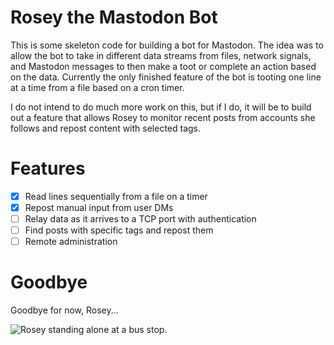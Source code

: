 # Rosey the Mastodon Bot
This is some skeleton code for building a bot for Mastodon. The idea was to allow the bot to take in different data streams from files, network signals, and Mastodon messages to then make a toot or complete an action based on the data. Currently the only finished feature of the bot is tooting one line at a time from a file based on a cron timer.

I do not intend to do much more work on this, but if I do, it will be to build out a feature that allows Rosey to monitor recent posts from accounts she follows and repost content with selected tags. 

# Features
- [x] Read lines sequentially from a file on a timer
- [x] Repost manual input from user DMs
- [ ] Relay data as it arrives to a TCP port with authentication
- [ ] Find posts with specific tags and repost them
- [ ] Remote administration

# Goodbye
Goodbye for now, Rosey...

![Rosey standing alone at a bus stop.](https://tf-cmsv2-smithsonianmag-media.s3.amazonaws.com/legacy_blog/rosey-470x251.jpg)
